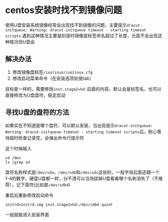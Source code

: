 
# centos安装时找不到镜像问题

使用U盘安装系统镜像经常会出现找不到镜像的问题，主要提示`dracut-initqueue: Warning: dracut-initqueue timeout - starting timeout scripts`
遇到这种情况主要是刻录时镜像盘标签命名超过了长度，光盘不会出现这种情况但U盘会

## 解决办法

1. 修改镜像盘标签`/isolinux/isolinux.cfg`
2. 修改启动菜单命令（在安装选项处按tab）

目标是一样的，需要修改`inst.stage2=hd:`后面的内容，默认会是标签名，也可以直接修改为U盘盘符，稳定启动

## 寻找U盘的盘符的方法

如果实在不知道是哪个盘符，可以默认安装，当出现提示`dracut-initqueue: Warning: dracut-initqueue timeout - starting timeout scripts`后，耐心等待超时检查记录完，会弹出命令行提示符

这个时候输入

```shell
cd /dev
ls |grep sd
```

盘符名称样式是`/dev/sda`，`/dev/sdb`和`/dev/sdc`这些的，一般字母后面还跟一个1-4的数字，硬盘U盘都一样，分不清可以当场拔掉U盘看看哪个名称消失了（不推荐），记下盘符(比如是`/dev/sdb4`)

重启后重新修改启动命令

```shell
initrd=initrd.img inst.stage2=hd:/dev/sdb4 quiet
```

一般就能进入安装界面
